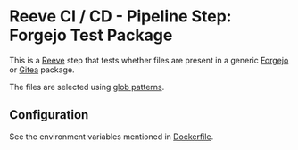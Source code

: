 # Reeve CI / CD - Pipeline Step: Forgejo Test Package

This is a [Reeve](https://github.com/reeveci/reeve) step that tests whether files are present in a generic [Forgejo](https://forgejo.org) or [Gitea](https://gitea.com) package.

The files are selected using [glob patterns](https://pkg.go.dev/github.com/bmatcuk/doublestar/v4#Match).

## Configuration

See the environment variables mentioned in [Dockerfile](Dockerfile).
